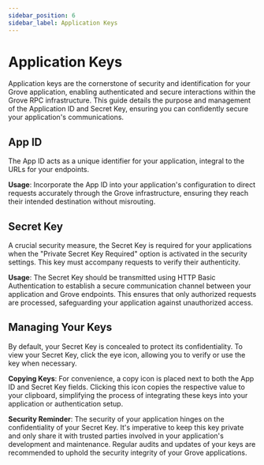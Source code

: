 ```yaml
---
sidebar_position: 6
sidebar_label: Application Keys
---
```


# Application Keys

Application keys are the cornerstone of security and identification for your Grove application, enabling authenticated and secure interactions within the Grove RPC infrastructure. This guide details the purpose and management of the Application ID and Secret Key, ensuring you can confidently secure your application's communications.

## App ID

The App ID acts as a unique identifier for your application, integral to the URLs for your endpoints.

**Usage**: Incorporate the App ID into your application's configuration to direct requests accurately through the Grove infrastructure, ensuring they reach their intended destination without misrouting.

## Secret Key

A crucial security measure, the Secret Key is required for your applications when the "Private Secret Key Required" option is activated in the security settings. This key must accompany requests to verify their authenticity.

**Usage**: The Secret Key should be transmitted using HTTP Basic Authentication to establish a secure communication channel between your application and Grove endpoints. This ensures that only authorized requests are processed, safeguarding your application against unauthorized access.

## Managing Your Keys

By default, your Secret Key is concealed to protect its confidentiality. To view your Secret Key, click the eye icon, allowing you to verify or use the key when necessary.

**Copying Keys**: For convenience, a copy icon is placed next to both the App ID and Secret Key fields. Clicking this icon copies the respective value to your clipboard, simplifying the process of integrating these keys into your application or authentication setup.

**Security Reminder**: The security of your application hinges on the confidentiality of your Secret Key. It's imperative to keep this key private and only share it with trusted parties involved in your application's development and maintenance. Regular audits and updates of your keys are recommended to uphold the security integrity of your Grove applications.

